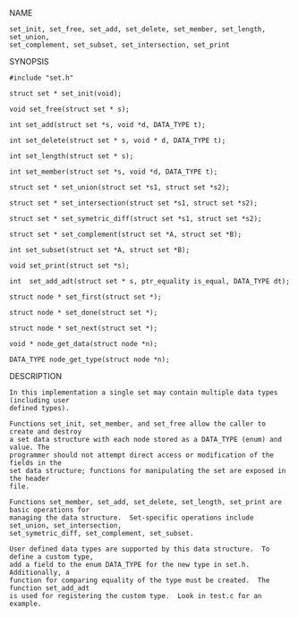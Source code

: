 NAME

	set_init, set_free, set_add, set_delete, set_member, set_length, set_union,
	set_complement, set_subset, set_intersection, set_print

SYNOPSIS

	#include "set.h"

	struct set * set_init(void);

	void set_free(struct set * s);

	int set_add(struct set *s, void *d, DATA_TYPE t);

	int set_delete(struct set * s, void * d, DATA_TYPE t);

	int set_length(struct set * s);

	int set_member(struct set *s, void *d, DATA_TYPE t);

	struct set * set_union(struct set *s1, struct set *s2);

	struct set * set_intersection(struct set *s1, struct set *s2);

	struct set * set_symetric_diff(struct set *s1, struct set *s2);

	struct set * set_complement(struct set *A, struct set *B);

	int set_subset(struct set *A, struct set *B);

	void set_print(struct set *s);

	int  set_add_adt(struct set * s, ptr_equality is_equal, DATA_TYPE dt);  

	struct node * set_first(struct set *);

	struct node * set_done(struct set *);

	struct node * set_next(struct set *);

	void * node_get_data(struct node *n);

	DATA_TYPE node_get_type(struct node *n);


DESCRIPTION

	In this implementation a single set may contain multiple data types (including user 
	defined types). 
	
	Functions set_init, set_member, and set_free allow the caller to create and destroy 
	a set data structure with each node stored as a DATA_TYPE (enum) and value. The 
	programmer should not attempt direct access or modification of the fields in the 
	set data structure; functions for manipulating the set are exposed in the header 
	file.

	Functions set_member, set_add, set_delete, set_length, set_print are basic operations for 
	managing the data structure.  Set-specific operations include set_union, set_intersection,
	set_symetric_diff, set_complement, set_subset.

	User defined data types are supported by this data structure.  To define a custom type,
	add a field to the enum DATA_TYPE for the new type in set.h.  Additionally, a 
	function for comparing equality of the type must be created.  The function set_add_adt 
	is used for registering the custom type.  Look in test.c for an example.
	
	
	

	

